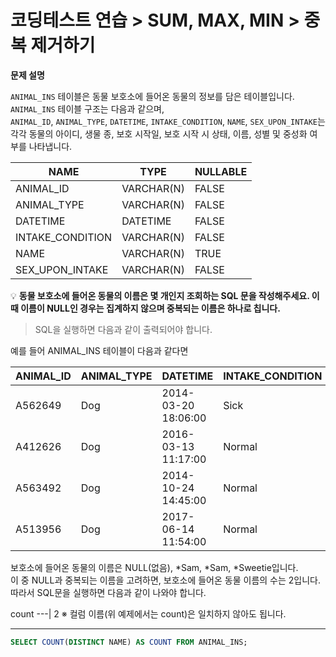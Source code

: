 # 코딩테스트 연습 > SUM, MAX, MIN > 중복 제거하기

**문제 설명**

`ANIMAL_INS` 테이블은 동물 보호소에 들어온 동물의 정보를 담은 테이블입니다.   
`ANIMAL_INS` 테이블 구조는 다음과 같으며,   
`ANIMAL_ID`, `ANIMAL_TYPE`, `DATETIME`, `INTAKE_CONDITION`, `NAME`, `SEX_UPON_INTAKE`는  
각각 동물의 아이디, 생물 종, 보호 시작일, 보호 시작 시 상태, 이름, 성별 및 중성화 여부를 나타냅니다.

NAME	| TYPE | NULLABLE
--- | --- | ---
ANIMAL_ID |	VARCHAR(N) |	FALSE
ANIMAL_TYPE |	VARCHAR(N) |	FALSE
DATETIME |	DATETIME |	FALSE
INTAKE_CONDITION |	VARCHAR(N) |	FALSE
NAME |	VARCHAR(N) |	TRUE
SEX_UPON_INTAKE |	VARCHAR(N) |	FALSE


💡 **동물 보호소에 들어온 동물의 이름은 몇 개인지 조회하는 SQL 문을 작성해주세요. 
이때 이름이 NULL인 경우는 집계하지 않으며 중복되는 이름은 하나로 칩니다.**

> SQL을 실행하면 다음과 같이 출력되어야 합니다.

예를 들어 ANIMAL_INS 테이블이 다음과 같다면

ANIMAL_ID |	ANIMAL_TYPE |	DATETIME | INTAKE_CONDITION |	NAME | SEX_UPON_INTAKE
--- | --- | --- | --- | --- | --- |
A562649 |	Dog |	2014-03-20 18:06:00 |	Sick |	NULL |	Spayed Female
A412626 |	Dog |	2016-03-13 11:17:00 |	Normal |	*Sam |	Neutered Male
A563492 |	Dog |	2014-10-24 14:45:00 |	Normal |	*Sam |	Neutered Male
A513956 |	Dog |	2017-06-14 11:54:00 |	Normal |	*Sweetie |	Spayed Female

보호소에 들어온 동물의 이름은 NULL(없음), *Sam, *Sam, *Sweetie입니다.  
이 중 NULL과 중복되는 이름을 고려하면, 보호소에 들어온 동물 이름의 수는 2입니다.  
따라서 SQL문을 실행하면 다음과 같이 나와야 합니다.

count
---|
2
※ 컬럼 이름(위 예제에서는 count)은 일치하지 않아도 됩니다.

---

```sql
SELECT COUNT(DISTINCT NAME) AS COUNT FROM ANIMAL_INS;
```
